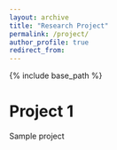 ```yaml
---
layout: archive
title: "Research Project"
permalink: /project/
author_profile: true
redirect_from:
---
```


{% include base_path %}

Project 1
======
Sample project



